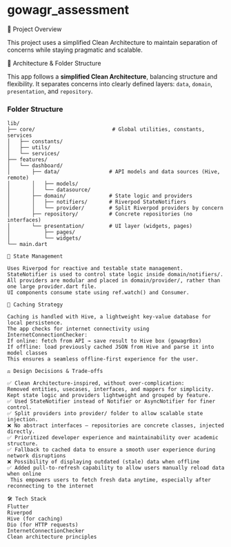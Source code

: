 # gowagr_assessment

📘 Project Overview

This project uses a simplified Clean Architecture to maintain separation of concerns while staying pragmatic and scalable.

 🧱 Architecture & Folder Structure

This app follows a **simplified Clean Architecture**, balancing structure and flexibility. It separates concerns into clearly defined layers: `data`, `domain`, `presentation`, and `repository`.

### Folder Structure

```text
lib/
├── core/                         # Global utilities, constants, services
│   ├── constants/
│   ├── utils/
│   └── services/
├── features/
│   └── dashboard/
│       ├── data/                # API models and data sources (Hive, remote)
│       │   ├── models/
│       │   └── datasource/
│       ├── domain/              # State logic and providers
│       │   ├── notifiers/       # Riverpod StateNotifiers
│       │   └── provider/        # Split Riverpod providers by concern
│       ├── repository/          # Concrete repositories (no interfaces)
│       └── presentation/        # UI layer (widgets, pages)
│           ├── pages/
│           └── widgets/
└── main.dart

🧠 State Management

Uses Riverpod for reactive and testable state management.
StateNotifier is used to control state logic inside domain/notifiers/.
All providers are modular and placed in domain/provider/, rather than one large provider.dart file.
UI components consume state using ref.watch() and Consumer.

💾 Caching Strategy

Caching is handled with Hive, a lightweight key-value database for local persistence.
The app checks for internet connectivity using InternetConnectionChecker:
If online: fetch from API → save result to Hive box (gowagrBox)
If offline: load previously cached JSON from Hive and parse it into model classes
This ensures a seamless offline-first experience for the user.

⚖️ Design Decisions & Trade-offs

✅ Clean Architecture-inspired, without over-complication:
Removed entities, usecases, interfaces, and mappers for simplicity.
Kept state logic and providers lightweight and grouped by feature.
✅ Used StateNotifier instead of Notifier or AsyncNotifier for finer control.
✅ Split providers into provider/ folder to allow scalable state injection.
❌ No abstract interfaces — repositories are concrete classes, injected directly.
✅ Prioritized developer experience and maintainability over academic structure.
✅ Fallback to cached data to ensure a smooth user experience during network disruptions
❌ Possibility of displaying outdated (stale) data when offline
✅ Added pull-to-refresh capability to allow users manually reload data when online  
 This empowers users to fetch fresh data anytime, especially after reconnecting to the internet

🛠 Tech Stack
Flutter
Riverpod
Hive (for caching)
Dio (for HTTP requests)
InternetConnectionChecker
Clean architecture principles
